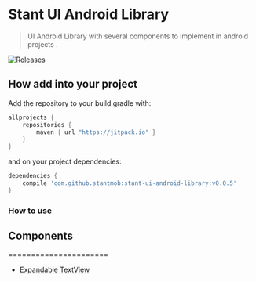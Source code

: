 # Stant UI Android Library

> UI Android Library with several components to implement in android projects .

[![Releases](https://jitpack.io/v/stantmob/stant-ui-android-library.svg)](https://jitpack.io/#stantmob/stant-ui-android-library)


## How add into your project
Add the repository to your build.gradle with:
```gradle
allprojects {
    repositories {
        maven { url "https://jitpack.io" }
    }
}
```
and on your project dependencies:

```gradle
dependencies {
    compile 'com.github.stantmob:stant-ui-android-library:v0.0.5'
}

```

### How to use

## Components
======================

* [Expandable TextView](ui-library/src/main/java/br/com/stant/libraries/uilibrary/components/expandabletextview/doc/expandabletextview.md)